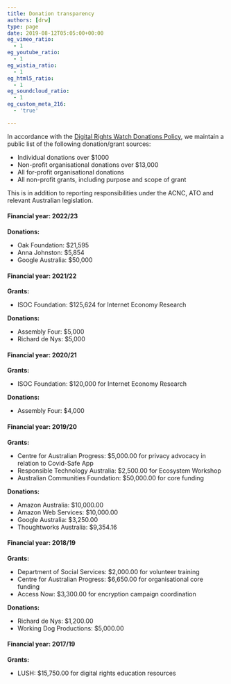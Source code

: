 ```yaml
---
title: Donation transparency
authors: [drw]
type: page
date: 2019-08-12T05:05:00+00:00
eg_vimeo_ratio:
  - 1
eg_youtube_ratio:
  - 1
eg_wistia_ratio:
  - 1
eg_html5_ratio:
  - 1
eg_soundcloud_ratio:
  - 1
eg_custom_meta_216:
  - 'true'

---
```

In accordance with the [Digital Rights Watch Donations Policy][1], we maintain a public list of the following donation/grant sources:

  * Individual donations over $1000
  * Non-profit organisational donations over $13,000
  * All for-profit organisational donations
  * All non-profit grants, including purpose and scope of grant

This is in addition to reporting responsibilities under the ACNC, ATO and relevant Australian legislation.

#### Financial year: 2022/23

**Donations:**

  * Oak Foundation: $21,595
  * Anna Johnston: $5,854
  * Google Australia: $50,000

#### Financial year: 2021/22

**Grants:**

  * ISOC Foundation: $125,624 for Internet Economy Research

**Donations:**

  * Assembly Four: $5,000
  * Richard de Nys: $5,000

#### Financial year: 2020/21

**Grants:**

  * ISOC Foundation: $120,000 for Internet Economy Research

**Donations:**

  * Assembly Four: $4,000

#### Financial year: 2019/20

**Grants:**

  * Centre for Australian Progress: $5,000.00 for privacy advocacy in relation to Covid-Safe App
  * Responsible Technology Australia: $2,500.00 for Ecosystem Workshop
  * Australian Communities Foundation: $50,000.00 for core funding

**Donations:**

  * Amazon Australia: $10,000.00
  * Amazon Web Services: $10,000.00
  * Google Australia: $3,250.00
  * Thoughtworks Australia: $9,354.16

#### Financial year: 2018/19

**Grants:**

  * Department of Social Services: $2,000.00 for volunteer training
  * Centre for Australian Progress: $6,650.00 for organisational core funding
  * Access Now: $3,300.00 for encryption campaign coordination

**Donations:**

  * Richard de Nys: $1,200.00
  * Working Dog Productions: $5,000.00

#### Financial year: 2017/19

**Grants:**

  * LUSH: $15,750.00 for digital rights education resources

 [1]: https://digitalrightswatch.org.au/about/donations-policy/
